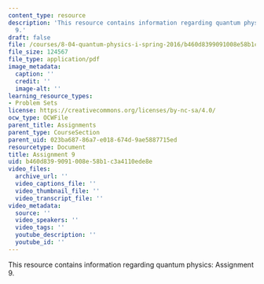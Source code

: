 ```yaml
---
content_type: resource
description: 'This resource contains information regarding quantum physics: Assignment
  9.'
draft: false
file: /courses/8-04-quantum-physics-i-spring-2016/b460d8399091008e58b1c3a4110ede8e_MIT8_04S16_ps9_2016.pdf
file_size: 124567
file_type: application/pdf
image_metadata:
  caption: ''
  credit: ''
  image-alt: ''
learning_resource_types:
- Problem Sets
license: https://creativecommons.org/licenses/by-nc-sa/4.0/
ocw_type: OCWFile
parent_title: Assignments
parent_type: CourseSection
parent_uid: 023ba687-86a7-e018-674d-9ae5887715ed
resourcetype: Document
title: Assignment 9
uid: b460d839-9091-008e-58b1-c3a4110ede8e
video_files:
  archive_url: ''
  video_captions_file: ''
  video_thumbnail_file: ''
  video_transcript_file: ''
video_metadata:
  source: ''
  video_speakers: ''
  video_tags: ''
  youtube_description: ''
  youtube_id: ''
---
```

This resource contains information regarding quantum physics: Assignment 9.